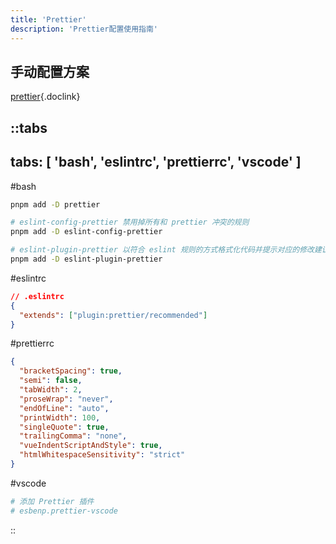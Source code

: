 ```yaml
---
title: 'Prettier'
description: 'Prettier配置使用指南'
---
```


## 手动配置方案

[prettier](https://prettier.io/){.doclink}

::tabs
---
tabs: [ 'bash', 'eslintrc', 'prettierrc', 'vscode' ]
---

#bash
```bash
pnpm add -D prettier

# eslint-config-prettier 禁用掉所有和 prettier 冲突的规则
pnpm add -D eslint-config-prettier

# eslint-plugin-prettier 以符合 eslint 规则的方式格式化代码并提示对应的修改建议
pnpm add -D eslint-plugin-prettier
```

#eslintrc
```json
// .eslintrc
{
  "extends": ["plugin:prettier/recommended"]
}
```

#prettierrc
```json
{
  "bracketSpacing": true,
  "semi": false,
  "tabWidth": 2,
  "proseWrap": "never",
  "endOfLine": "auto",
  "printWidth": 100,
  "singleQuote": true,
  "trailingComma": "none",
  "vueIndentScriptAndStyle": true,
  "htmlWhitespaceSensitivity": "strict"
}
```

#vscode
```bash
# 添加 Prettier 插件
# esbenp.prettier-vscode
```

::
